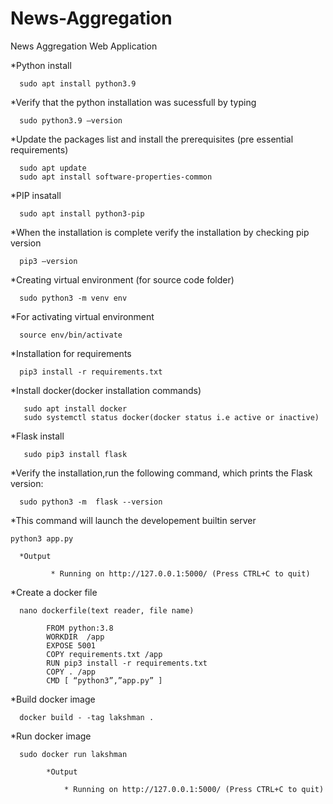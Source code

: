 # News-Aggregation
News Aggregation  Web Application


*Python install

	  sudo apt install python3.9

*Verify  that the python installation was sucessfull by typing

	  sudo python3.9 –version

*Update the packages list and install the prerequisites (pre essential requirements)

	  sudo apt update
	  sudo apt install software-properties-common

*PIP insatall

	  sudo apt install python3-pip
 
*When the installation is complete verify the installation by checking pip version

	  pip3 –version

*Creating  virtual environment (for source code folder)

	  sudo python3 -m venv env

*For activating virtual environment

	  source env/bin/activate

*Installation for requirements

	  pip3 install -r requirements.txt

*Install docker(docker installation commands)

	   sudo apt install docker
	   sudo systemctl status docker(docker status i.e active or inactive)

*Flask install

	   sudo pip3 install flask


*Verify the installation,run the following command, which prints the Flask 	version:

	  sudo python3 -m  flask --version

*This command will launch the developement builtin server

  	python3 app.py

      *Output

		     * Running on http://127.0.0.1:5000/ (Press CTRL+C to quit)
 

*Create a docker file

	  nano dockerfile(text reader, file name)

	    	FROM python:3.8
		    WORKDIR  /app
		    EXPOSE 5001
		    COPY requirements.txt /app
		    RUN pip3 install -r requirements.txt
		    COPY . /app
		    CMD [ “python3”,”app.py” ]

 *Build docker image

	  docker build - -tag lakshman .

*Run docker image

	  sudo docker run lakshman

	    	*Output

		    	* Running on http://127.0.0.1:5000/ (Press CTRL+C to quit)

